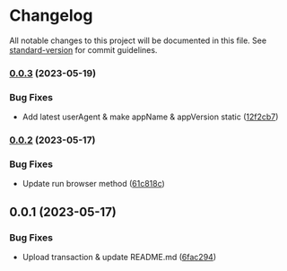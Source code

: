 # Changelog

All notable changes to this project will be documented in this file. See [standard-version](https://github.com/conventional-changelog/standard-version) for commit guidelines.

### [0.0.3](https://github.com/pawanpaudel93/arweave-archive/compare/v0.0.2...v0.0.3) (2023-05-19)


### Bug Fixes

* Add latest userAgent & make appName & appVersion static ([12f2cb7](https://github.com/pawanpaudel93/arweave-archive/commit/12f2cb7f09c930e7eaad9f5d7082bf9b965492e6))

### [0.0.2](https://github.com/pawanpaudel93/arweave-archive/compare/v0.0.1...v0.0.2) (2023-05-17)


### Bug Fixes

* Update run browser method ([61c818c](https://github.com/pawanpaudel93/arweave-archive/commit/61c818c6330d4c740d62a0c52d119d9868fb77ac))

## 0.0.1 (2023-05-17)


### Bug Fixes

* Upload transaction & update README.md ([6fac294](https://github.com/pawanpaudel93/arweave-archive/commit/6fac2949d927b91f438b694289952e9e05397242))
